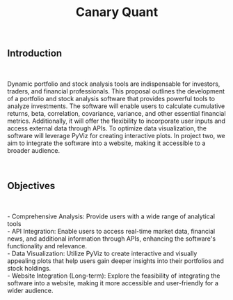 <h1 align='center'>
Canary Quant
</h1>
<p>&nbsp;</p>
<h2>
Introduction
</h2>
<p>&nbsp;</p>
Dynamic portfolio and stock analysis tools are indispensable for investors, traders, and financial professionals. This proposal outlines the development of a portfolio and stock analysis software that provides powerful tools to analyze investments. The software will enable users to calculate cumulative returns, beta, correlation, covariance, variance, and other essential financial metrics. Additionally, it will offer the flexibility to incorporate user inputs and access external data through APIs. To optimize data visualization, the software will leverage PyViz for creating interactive plots. In project two, we aim to integrate the software into a website, making it accessible to a broader audience. 
<p>&nbsp;</p>
<h2>
Objectives
</h2>
<p>&nbsp;</p>
- Comprehensive Analysis: Provide users with a wide range of analytical tools <br>
- API Integration: Enable users to access real-time market data, financial news, and additional information through APIs, enhancing the software's functionality and relevance. <br>
- Data Visualization: Utilize PyViz to create interactive and visually appealing plots that help users gain deeper insights into their portfolios and stock holdings. <br>
- Website Integration (Long-term): Explore the feasibility of integrating the software into a website, making it more accessible and user-friendly for a wider audience. <br>
<p>&nbsp;</p>